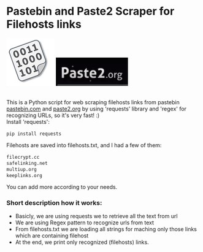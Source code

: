 # **Pastebin and Paste2 Scraper for Filehosts links**

![Pastebin logo](/img/pastebin_logo.PNG)
![Paste2 logo](/img/paste2_logo.JPG)

</br>This is a Python script for web scraping filehosts links from pastebin [pastebin.com](https://pastebin.com) and [paste2.org](https://paste2.com) by using 'requests' library and 'regex' for recognizing URLs, so it's very fast! :)
</br>Install 'requests':
```
pip install requests
```
Filehosts are saved into filehosts.txt, and I had a few of them:
```
filecrypt.cc
safelinking.net
multiup.org
keeplinks.org
```
You can add more according to your needs.

### **Short description how it works:**
- Basicly, we are using requests we to retrieve all the text from url
- We are using Regex pattern to recognize urls from text
- From filehosts.txt we are loading all strings for maching only those links which are containing filehost
- At the end, we print only recognized (filehosts) links.
